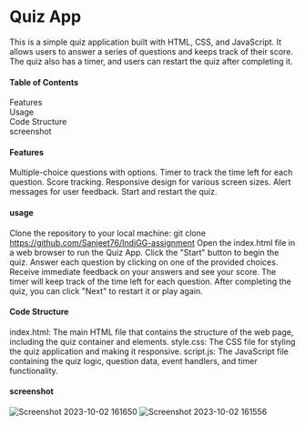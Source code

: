 # Quiz App
This is a simple quiz application built with HTML, CSS, and JavaScript. It allows users to answer a series of questions and keeps track of their score. The quiz also has a timer, and users can restart the quiz after completing it.

#### Table of Contents<br>

Features<br>
Usage<br>
Code Structure<br>
screenshot<br>

#### Features
Multiple-choice questions with options.
Timer to track the time left for each question.
Score tracking.
Responsive design for various screen sizes.
Alert messages for user feedback.
Start and restart the quiz.

#### usage

Clone the repository to your local machine:
git clone https://github.com/Sanjeet76/IndiGG-assignment
Open the index.html file in a web browser to run the Quiz App.
Click the "Start" button to begin the quiz.
Answer each question by clicking on one of the provided choices.
Receive immediate feedback on your answers and see your score.
The timer will keep track of the time left for each question.
After completing the quiz, you can click "Next" to restart it or play again.

#### Code Structure

index.html: The main HTML file that contains the structure of the web page, including the quiz container and elements.
style.css: The CSS file for styling the quiz application and making it responsive.
script.js: The JavaScript file containing the quiz logic, question data, event handlers, and timer functionality.

#### screenshot



![Screenshot 2023-10-02 161650](https://github.com/Sanjeet76/IndiGG-assignment/assets/96953921/09b7b22b-f422-479e-9ef0-799b6ade4ac5)
![Screenshot 2023-10-02 161556](https://github.com/Sanjeet76/IndiGG-assignment/assets/96953921/cf78e7c0-4cdd-47f4-a77a-ead912b8ec11)



